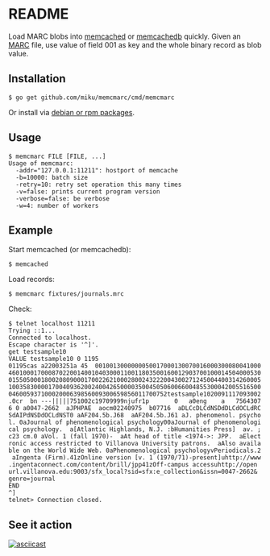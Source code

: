 README
======

Load MARC blobs into [memcached](http://memcached.org/) or
[memcachedb](http://memcachedb.org/) quickly. Given an
[MARC](http://www.loc.gov/marc/bibliographic/) file,
use value of field 001 as key and the whole binary record as blob value.

Installation
------------

    $ go get github.com/miku/memcmarc/cmd/memcmarc

Or install via [debian or rpm packages](https://github.com/miku/memcmarc/releases).

Usage
-----

    $ memcmarc FILE [FILE, ...]
    Usage of memcmarc:
      -addr="127.0.0.1:11211": hostport of memcache
      -b=10000: batch size
      -retry=10: retry set operation this many times
      -v=false: prints current program version
      -verbose=false: be verbose
      -w=4: number of workers

Example
-------

Start memcached (or memcachedb):

    $ memcached

Load records:

    $ memcmarc fixtures/journals.mrc

Check:

    $ telnet localhost 11211
    Trying ::1...
    Connected to localhost.
    Escape character is '^]'.
    get testsample10
    VALUE testsample10 0 1195
    01195cas a22003251a 45  0010013000000050017000130070016000300080041000
    4601000170008702200140010403000110011803500160012903700100014504000530
    0155050001800208090001700226210002800243222004300271245004400314260005
    1003583000017004093620024004265000035004505060066004855300042005516500
    04600593710002000639856009300659856011700752testsample1020091117093002
    .0cr  bn ---|||||751002c19709999njufr1p       0   a0eng    a   7564307
    6 0 a0047-2662  aJPHPAE  aocm02240975  b07716  aDLCcDLCdNSDdDLCdOCLdRC
    SdAIPdNSDdOCLdNST0 aAF204.5b.J68  aAF204.5b.J61 aJ. phenomenol. psycho
    l. 0aJournal of phenomenological psychology00aJournal of phenomenologi
    cal psychology.  a[Atlantic Highlands, N.J. :bHumanities Press]  av. ;
    c23 cm.0 aVol. 1 (fall 1970)-  aAt head of title <1974->: JPP.  aElect
    ronic access restricted to Villanova University patrons.  aAlso availa
    ble on the World Wide Web. 0aPhenomenological psychologyvPeriodicals.2
     aIngenta (Firm).41zOnline version [v. 1 (1970/71)-present]uhttp://www
    .ingentaconnect.com/content/brill/jpp41zOff-campus accessuhttp://open
    url.villanova.edu:9003/sfx_local?sid=sfx:e_collection&issn=0047-2662&
    genre=journal
    END
    ^]
    telnet> Connection closed.

See it action
-------------

[![asciicast](https://asciinema.org/a/ed64c7a69ts5s9ddfths0p1mr.png)](https://asciinema.org/a/ed64c7a69ts5s9ddfths0p1mr)
